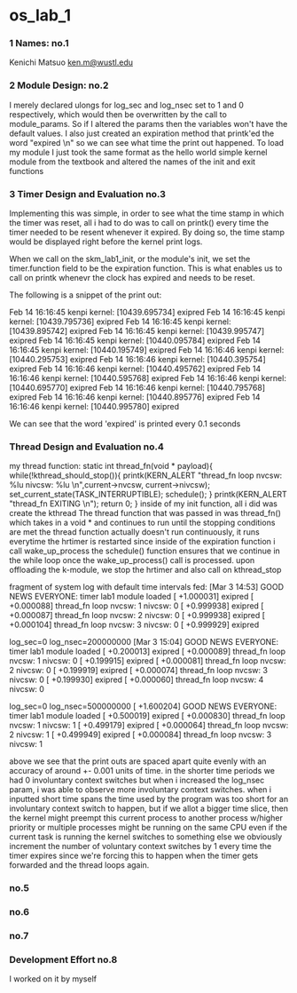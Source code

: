 # os_lab_1

### 1 Names: no.1

Kenichi Matsuo ken.m@wustl.edu

### 2 Module Design: no.2

I merely declared ulongs for log_sec and log_nsec set to 1 and 0 respectively,
which would then be overwritten by the call to module_params. So if I altered the params
then the variables won't have the default values. I also just created
an expiration method that printk'ed the word "expired \n" so we can see
what time the print out happened.
To load my module I just took the same format as the hello world simple
kernel module from the textbook and altered the names of the init and exit
functions



### 3 Timer Design and Evaluation no.3

Implementing this was simple, in order to see what the time stamp in which the timer
was reset, all i had to do was to call on printk() every time the timer needed to be 
resent whenever it expired. By doing so, the time stamp would be displayed right before
the kernel print logs. 

When we call on the skm_lab1_init, or the module's init, we set the timer.function 
field to be the expiration function. This is what enables us to call on printk
whenevr the clock has expired and needs to be reset. 

The following is a snippet of the print out:

Feb 14 16:16:45 kenpi kernel: [10439.695734] exipred 
Feb 14 16:16:45 kenpi kernel: [10439.795736] exipred 
Feb 14 16:16:45 kenpi kernel: [10439.895742] exipred 
Feb 14 16:16:45 kenpi kernel: [10439.995747] exipred 
Feb 14 16:16:45 kenpi kernel: [10440.095784] exipred 
Feb 14 16:16:45 kenpi kernel: [10440.195749] exipred 
Feb 14 16:16:46 kenpi kernel: [10440.295753] exipred 
Feb 14 16:16:46 kenpi kernel: [10440.395754] exipred 
Feb 14 16:16:46 kenpi kernel: [10440.495762] exipred 
Feb 14 16:16:46 kenpi kernel: [10440.595768] exipred 
Feb 14 16:16:46 kenpi kernel: [10440.695770] exipred 
Feb 14 16:16:46 kenpi kernel: [10440.795768] exipred 
Feb 14 16:16:46 kenpi kernel: [10440.895776] exipred 
Feb 14 16:16:46 kenpi kernel: [10440.995780] exipred 

We can see that the word 'expired' is printed every 0.1 seconds


### Thread Design and Evaluation no.4
my thread function:
static int thread_fn(void * payload){
	while(!kthread_should_stop()){
		printk(KERN_ALERT "thread_fn loop nvcsw: %lu nivcsw: %lu \n",current->nvcsw, current->nivcsw);
		set_current_state(TASK_INTERRUPTIBLE);
		schedule();
	}
	printk(KERN_ALERT "thread_fn EXITING \n");
    return 0;
}
inside of my init function, all i did was create the kthread
The thread function that was passed in was thread_fn()
which takes in a void * and continues to run until the stopping conditions are met
the thread function actually doesn't run continuously, it runs everytime the 
hrtimer is restarted since inside of the expiration function i call wake_up_process
the schedule() function ensures that we continue in the while loop once 
the wake_up_process() call is processed. 
upon offloading the k-module, we stop the hrtimer and also call on kthread_stop


fragment of system log with default time intervals fed:
[Mar 3 14:53] GOOD NEWS EVERYONE: timer lab1 module loaded 
[  +1.000031] exipred 
[  +0.000088] thread_fn loop nvcsw: 1 nivcsw: 0 
[  +0.999938] exipred 
[  +0.000087] thread_fn loop nvcsw: 2 nivcsw: 0 
[  +0.999938] exipred 
[  +0.000104] thread_fn loop nvcsw: 3 nivcsw: 0 
[  +0.999929] exipred 


log_sec=0 log_nsec=200000000
[Mar 3 15:04] GOOD NEWS EVERYONE: timer lab1 module loaded 
[  +0.200013] exipred 
[  +0.000089] thread_fn loop nvcsw: 1 nivcsw: 0 
[  +0.199915] exipred 
[  +0.000081] thread_fn loop nvcsw: 2 nivcsw: 0 
[  +0.199919] exipred 
[  +0.000074] thread_fn loop nvcsw: 3 nivcsw: 0 
[  +0.199930] exipred 
[  +0.000060] thread_fn loop nvcsw: 4 nivcsw: 0 

log_sec=0 log_nsec=500000000
[  +1.600204] GOOD NEWS EVERYONE: timer lab1 module loaded 
[  +0.500019] exipred 
[  +0.000830] thread_fn loop nvcsw: 1 nivcsw: 1 
[  +0.499179] exipred 
[  +0.000064] thread_fn loop nvcsw: 2 nivcsw: 1 
[  +0.499949] exipred 
[  +0.000084] thread_fn loop nvcsw: 3 nivcsw: 1 

above we see that the print outs are spaced apart quite evenly with an accuracy
of around +- 0.001 units of time. in the shorter time periods we had 
0 involuntary context switches but when i increased the log_nsec param, 
i was able to observe more involuntary context switches. when i inputted short
time spans the time used by the program was too short for an involuntary
context switch to happen, but if we allot a bigger time slice, then
the kernel might preempt this current process to another process w/higher
priority or multiple processes might be running on the same CPU
even if the current task is running the kernel switches to something else
we obviously increment the number of voluntary context switches by 1 every 
time the timer expires since we're forcing this to happen when the timer
gets forwarded and the thread loops again.


### no.5


### no.6

### no.7

### Development Effort no.8
I worked on it by myself



